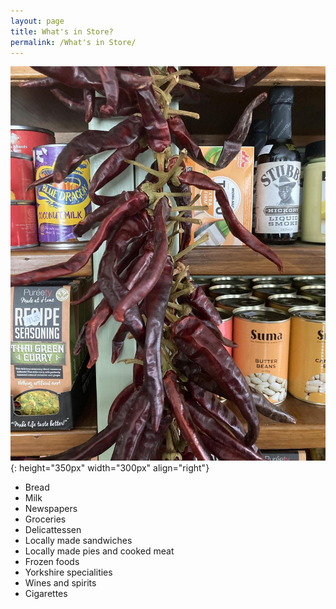 ```yaml
---
layout: page
title: What's in Store?
permalink: /What's in Store/
---
```

![Chillis](../images/chillis.jpg){: height="350px" width="300px" align="right"}

* Bread
* Milk
* Newspapers
* Groceries
* Delicattessen
* Locally made sandwiches
* Locally made pies and cooked meat
* Frozen foods
* Yorkshire specialities
* Wines and spirits
* Cigarettes
